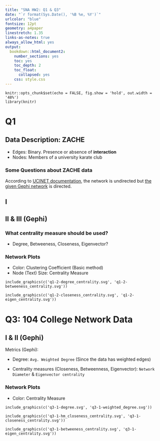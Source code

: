 ```yaml
---
title: "SNA HW2: Q1 & Q3"
date: "`r format(Sys.Date(), '%B %e, %Y')`"
urlcolor: "blue"
fontsize: 12pt 
geometry: a4paper
linestretch: 1.35
links-as-notes: true
always_allow_html: yes
output:
  bookdown::html_document2:
    number_sections: yes
    toc: yes
    toc_depth: 2
    toc_float:
      collapsed: yes
    css: style.css
---
```


```{r setup, include=FALSE}
knitr::opts_chunk$set(echo = FALSE, fig.show = 'hold', out.width = '48%')
library(knitr)
```

# Q1

## Data Description: ZACHE

- Edges: Binary. Presence or absence of **interaction**
- Nodes: Members of a university karate club

### Some Questions about ZACHE data

According to [UCINET documentation](https://sites.google.com/site/ucinetsoftware/datasets/zacharykarateclub), the network is undirected but [the given Gephi network](https://www.space.ntu.edu.tw/navigate/s/18264D79D16E4C788436768C4B0EB4C2QQY) is directed.

## Ⅰ


## Ⅱ & Ⅲ (Gephi)

### What centrality measure should be used?

- Degree, Betweeness, Closeness, Eigenvector?

### Network Plots

- Color: Clustering Coefficient (Basic method)
- Node (Text) Size: Centrality Measure

```{r fig.cap='Degree (left); Betweeness (right)'}
include_graphics(c('q1-2-degree_centrality.svg', 'q1-2-betweeness_centrality.svg'))
```


```{r fig.cap='Closeness (left); Eigenvector (right)'}
include_graphics(c('q1-2-closeness_centrality.svg', 'q1-2-eigen_centrality.svg'))
```


# Q3: 104 College Network Data


## Ⅰ & Ⅱ (Gephi)

Metrics (Gephi):

- Degree: `Avg. Weighted Degree` (Since the data has weighted edges)

- Centrality measures (Closeness, Betweenness, Eigenvector): `Network Diameter` & `Eigenvector centrality`


### Network Plots

- Color: Centrality Measure

```{r fig.cap='Degree (left); Weighted Degree (right)'}
include_graphics(c('q3-1-degree.svg', 'q3-1-weighted_degree.svg'))
```


```{r fig.cap='Harmonic Closeness Centrality (left); Closeness Centrality (right)'}
include_graphics(c('q3-1-hm_closeness_centrality.svg', 'q3-1-closeness_centrality.svg'))
```


```{r fig.cap='Betweeness Centrality (left); Eigenvector Centrality (right)'}
include_graphics(c('q3-1-betweeness_centrality.svg', 'q3-1-eigen_centrality.svg'))
```